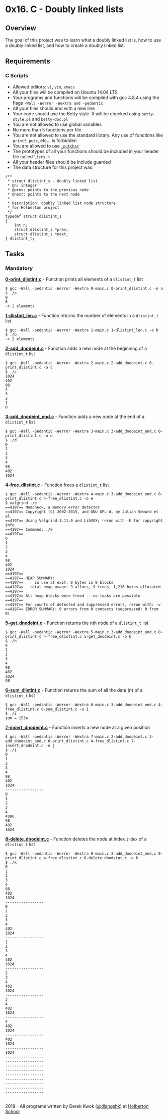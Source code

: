 # 0x16. C - Doubly linked lists

## Overview
The goal of this project was to learn what a doubly linked list is, how to use a doubly linked list, and how to create a doubly linked list.

## Requirements
### C Scripts
* Allowed editors: `vi`, `vim`, `emacs`
* All your files will be compiled on Ubuntu 14.04 LTS
* Your programs and functions will be compiled with gcc 4.8.4 using the flags `-Wall -Werror -Wextra and -pedantic`
* All your files should end with a new line
* Your code should use the Betty style. It will be checked using `betty-style.pl` and `betty-doc.pl`
* You are not allowed to use global variables
* No more than 5 functions per file
* You are not allowed to use the standard library. Any use of functions like `printf`, `puts`, etc… is forbidden
* You are allowed to use [`_putchar`](https://github.com/holbertonschool/_putchar.c/blob/master/_putchar.c)
* The prototypes of all your functions should be included in your header file called `lists.h`
* All your header files should be include guarded
* The data structure for this project was:
```
/**
 * struct dlistint_s - doubly linked list
 * @n: integer
 * @prev: points to the previous node
 * @next: points to the next node
 *
 * Description: doubly linked list node structure
 * for Holberton project
 */
typedef struct dlistint_s
{
    int n;
    struct dlistint_s *prev;
    struct dlistint_s *next;
} dlistint_t;
```

## Tasks
### Mandatory
**[0-print_dlistint.c](0-print_dlistint.c)** - Function prints all elements of a `dlistint_t` list
```
$ gcc -Wall -pedantic -Werror -Wextra 0-main.c 0-print_dlistint.c -o a
$ ./a 
9
8
-> 2 elements
```

**[1-dlistint_len.c](1-dlistint_len.c)** - Function returns the number of elements in a `dlistint_t` list
```
$ gcc -Wall -pedantic -Werror -Wextra 1-main.c 1-dlistint_len.c -o b
$ ./b 
-> 2 elements
```

**[2-add_dnodeint.c](2-add_dnodeint.c)** - Function adds a new node at the beginning of a `dlistint_t` list
```
$ gcc -Wall -pedantic -Werror -Wextra 2-main.c 2-add_dnodeint.c 0-print_dlistint.c -o c
$ ./c 
1024
402
98
4
3
2
1
0
```

**[3-add_dnodeint_end.c](3-add_dnodeint_end.c)** - Function adds a new node at the end of a `dlistint_t` list
```
$ gcc -Wall -pedantic -Werror -Wextra 3-main.c 3-add_dnodeint_end.c 0-print_dlistint.c -o d
$ ./d 
0
1
2
3
4
98
402
1024
```

**[4-free_dlistint.c](4-free_dlistint.c)** - Function frees a `dlistint_t` list
```
$ gcc -Wall -pedantic -Werror -Wextra 4-main.c 3-add_dnodeint_end.c 0-print_dlistint.c 4-free_dlistint.c -o e
$ valgrind ./e 
==4197== Memcheck, a memory error detector
==4197== Copyright (C) 2002-2015, and GNU GPL'd, by Julian Seward et al.
==4197== Using Valgrind-3.11.0 and LibVEX; rerun with -h for copyright info
==4197== Command: ./e
==4197== 
0
1
2
3
4
98
402
1024
==4197== 
==4197== HEAP SUMMARY:
==4197==     in use at exit: 0 bytes in 0 blocks
==4197==   total heap usage: 9 allocs, 9 frees, 1,216 bytes allocated
==4197== 
==4197== All heap blocks were freed -- no leaks are possible
==4197== 
==4197== For counts of detected and suppressed errors, rerun with: -v
==4197== ERROR SUMMARY: 0 errors from 0 contexts (suppressed: 0 from 0)
```

**[5-get_dnodeint.c](5-get_dnodeint.c)** - Function returns the nth node of a `dlistint_t` list
```
$ gcc -Wall -pedantic -Werror -Wextra 5-main.c 3-add_dnodeint_end.c 0-print_dlistint.c 4-free_dlistint.c 5-get_dnodeint.c -o h
$ ./h
0
1
2
3
4
98
402
1024
98
```

**[6-sum_dlistint.c](6-sum_dlistint.c)** - Function returns the sum of all the data (n) of a `dlistint_t` list
```
$ gcc -Wall -pedantic -Werror -Wextra 6-main.c 3-add_dnodeint_end.c 4-free_dlistint.c 6-sum_dlistint.c -o i
$ ./i 
sum = 1534
```

**[7-insert_dnodeint.c](7-insert_dnodeint.c)** - Function inserts a new node at a given position
```
$ gcc -Wall -pedantic -Werror -Wextra 7-main.c 2-add_dnodeint.c 3-add_dnodeint_end.c 0-print_dlistint.c 4-free_dlistint.c 7-insert_dnodeint.c -o j
$ ./j 
0
1
2
3
4
98
402
1024
-----------------
0
1
2
3
4
4096
98
402
1024
```

**[8-delete_dnodeint.c](8-delete_dnodeint.c)** - Function deletes the node at index `index` of a `dlistint_t` list
```
$ gcc -Wall -pedantic -Werror -Wextra 8-main.c 3-add_dnodeint_end.c 0-print_dlistint.c 4-free_dlistint.c 8-delete_dnodeint.c -o k
$ ./k
0
1
2
3
4
98
402
1024
-----------------
0
1
2
3
4
402
1024
-----------------
1
2
3
4
402
1024
-----------------
2
3
4
402
1024
-----------------
3
4
402
1024
-----------------
4
402
1024
-----------------
402
1024
-----------------
1024
-----------------
-----------------
-----------------
-----------------
-----------------
-----------------
-----------------
-----------------
-----------------
-----------------
```



2018 - All programs written by Derek Kwok ([@dlangshk](https://twitter.com/dlangshk)) at [Holberton School](https://www.holbertonschool.com/)
